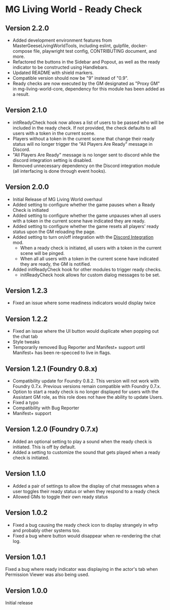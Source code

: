 # MG Living World - Ready Check
## Version 2.2.0
- Added development environment features from MasterGeeseLivingWorldTools, including eslint, gulpfile, docker-compose file, playwright test config, CONTRIBUTING document, and more.
- Refactored the buttons in the Sidebar and Popout, as well as the ready indicator to be constructed using Handlebars.
- Updated README with shield markers.
- Compatible version should now be "9" instead of "0.9".
- Ready checks are now executed by the GM designated as "Proxy GM" in mg-living-world-core, dependency for this module has been added as a result.
## Version 2.1.0
- initReadyCheck hook now allows a list of users to be passed who will be included in the ready check. If not provided, the check defaults to all users with a token in the current scene.
- Players without a token in the current scene that change their ready status will no longer trigger the "All Players Are Ready" message in Discord.
- "All Players Are Ready" message is no longer sent to discord while the discord integration setting is disabled.
- Removed unnecessary dependency on the Discord integration module (all interfacing is done through event hooks).
## Version 2.0.0
- Initial Release of MG Living World overhaul
- Added setting to configure whether the game pauses when a Ready Check is initiated
- Added setting to configure whether the game unpauses when all users with a token in the current scene have indicated they are ready.
- Added setting to configure whether the game resets all players' ready status upon the GM reloading the page.
- Added setting to turn on/off integration with the [Discord Integration](https://github.com/TheMasterGeese/Discord-Integration) mod.
    - When a ready check is initiated, all users with a token in the current scene will be pinged.
    - When all all users with a token in the current scene have indicated they are ready, the GM is notified.
- Added initReadyCheck hook for other modules to trigger ready checks.
    - initReadyCheck hook allows for custom dialog messages to be set.
## Version 1.2.3
- Fixed an issue where some readiness indicators would display twice

## Version 1.2.2
- Fixed an issue where the UI button would duplicate when popping out the chat tab
- Style tweaks
- Temporarily removed Bug Reporter and Manifest+ support until Manifest+ has been re-specced to live in flags.

## Version 1.2.1 (Foundry 0.8.x)
- Compatibility update for Foundry 0.8.2. This version will not work with Foundry 0.7.x. Previous versions remain compatible with Foundry 0.7.x.
- Option to start a ready check is no longer displayed for users with the Assistant GM role, as this role does not have the ability to update Users.
- Fixed a typo
- Compatibility with Bug Reporter
- Manifest+ support

## Version 1.2.0 (Foundry 0.7.x)
- Added an optional setting to play a sound when the ready check is initiated. This is off by default.
- Added a setting to customize the sound that gets played when a ready check is initiated.

## Version 1.1.0
- Added a pair of settings to allow the display of chat messages when a user toggles their ready status or when they respond to a ready check
- Allowed GMs to toggle their own ready status

## Version 1.0.2
- Fixed a bug causing the ready check icon to display strangely in wfrp and probably other systems too.
- Fixed a bug where button would disappear when re-rendering the chat log.

## Version 1.0.1
Fixed a bug where ready indicator was displaying in the actor's tab when Permission Viewer was also being used.

## Version 1.0.0
Initial release
